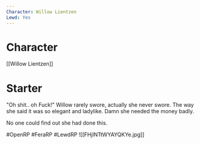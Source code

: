 ```yaml
---
Character: Willow Lientzen
Lewd: Yes
---
```

# Character
[[Willow Lientzen]]

# Starter
"Oh shit.. oh Fuck!" Willow rarely swore, actually she never swore. The way she said it was so elegant and ladylike. Damn she needed the money badly. 

No one could find out she had done this.

#OpenRP #FeraRP #LewdRP 
![[FHjlNTtWYAYQKYe.jpg]]